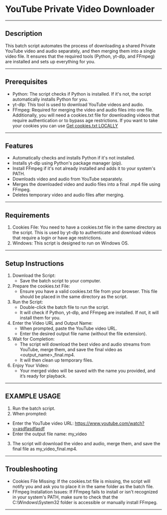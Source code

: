 # YouTube Private  Video Downloader
----------

## Description

This batch script automates the process of downloading a shared Private YouTube video and audio separately, and then merging them into a single video file. It ensures that the required tools (Python, yt-dlp, and FFmpeg) are installed and sets up everything for you.

---

## Prerequisites

* Python: The script checks if Python is installed. If it's not, the script automatically installs Python for you.
* yt-dlp: This tool is used to download YouTube videos and audio.
* FFmpeg: Required for merging the video and audio files into one file.
Additionally, you will need a cookies.txt file for downloading videos that require authentication or to bypass age restrictions. If you want to take your cookies you can use [Get cookies.txt LOCALLY](https://chromewebstore.google.com/detail/get-cookiestxt-locally/cclelndahbckbenkjhflpdbgdldlbecc?hl=en-US&utm_source=ext_sidebar)
---

## Features

* Automatically checks and installs Python if it's not installed.
* Installs yt-dlp using Python's package manager (pip).
* Install FFmpeg if it's not already installed and adds it to your system's PATH.
* Downloads video and audio from YouTube separately.
* Merges the downloaded video and audio files into a final .mp4 file using FFmpeg.
* Deletes temporary video and audio files after merging.
---

## Requirements

1. Cookies File: You need to have a cookies.txt file in the same directory as the script. This is used by yt-dlp to authenticate and download videos that require a login or have age restrictions.
2. Windows: This script is designed to run on Windows OS.
---

## Setup Instructions

1. Download the Script:
   * Save the batch script to your computer.
2. Prepare the cookies.txt File:
   * Ensure you have a valid cookies.txt file from your browser. This file should be placed in the same directory as the script.
3. Run the Script:
   * Double-click the batch file to run the script.
   * It will check if Python, yt-dlp, and FFmpeg are installed. If not, it will install them for you.
4. Enter the Video URL and Output Name:
   * When prompted, paste the YouTube video URL.
   * Enter the desired output file name (without the file extension).
5. Wait for Completion:
   * The script will download the best video and audio streams from YouTube, merge them, and save the final video as <output_name>_final.mp4.
   * It will then clean up temporary files.
6. Enjoy Your Video:
   * Your merged video will be saved with the name you provided, and it’s ready for playback.
---


## EXAMPLE USAGE

1. Run the batch script.
2. When prompted:
  * Enter the YouTube video URL: https://www.youtube.com/watch?v=asdfasdfasdf
  * Enter the output file name: my_video
3. The script will download the video and audio, merge them, and save the final file as my_video_final.mp4.
---

## Troubleshooting

* Cookies File Missing: If the cookies.txt file is missing, the script will notify you and ask you to place it in the same folder as the batch file.
* FFmpeg Installation Issues: If FFmpeg fails to install or isn't recognized in your system's PATH, make sure to check that the C:\Windows\System32 folder is accessible or manually install FFmpeg.
---
